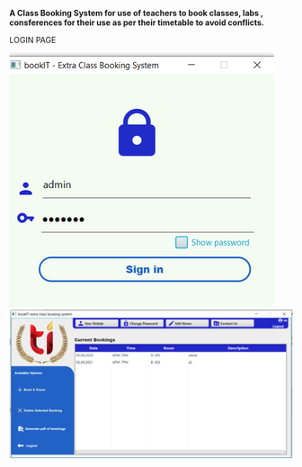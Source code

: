 **A Class Booking System for use of teachers to book classes, labs , consferences for their use as per their timetable to avoid conflicts.**

LOGIN PAGE

![LOGIN PAGE](https://github.com/kanchitbajaj8070/RoomBookingManagementSystem/blob/master/src/main/resources/images/login.PNG)
![DASHBOARD PAGE](https://github.com/kanchitbajaj8070/RoomBookingManagementSystem/blob/master/src/main/resources/images/dashboard.PNG)